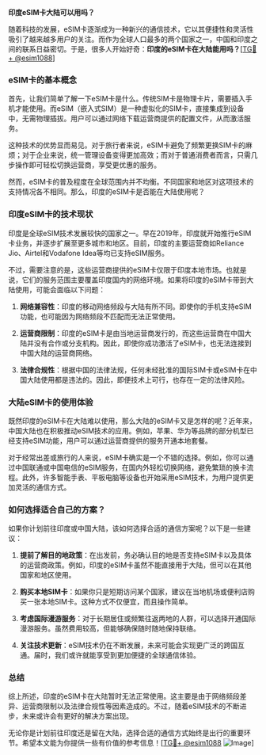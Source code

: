 **印度eSIM卡大陆可以用吗？**

随着科技的发展，eSIM卡逐渐成为一种新兴的通信技术，它以其便捷性和灵活性吸引了越来越多用户的关注。而作为全球人口最多的两个国家之一，中国和印度之间的联系日益密切。于是，很多人开始好奇：**印度的eSIM卡在大陆能用吗？**[[TG💪+ @esim1088](https://t.me/s/esim1088)]

### eSIM卡的基本概念

首先，让我们简单了解一下eSIM卡是什么。传统SIM卡是物理卡片，需要插入手机才能使用。而eSIM（嵌入式SIM）是一种虚拟化的SIM卡，直接集成到设备中，无需物理插拔。用户可以通过网络下载运营商提供的配置文件，从而激活服务。

这种技术的优势显而易见。对于旅行者来说，eSIM卡避免了频繁更换SIM卡的麻烦；对于企业来说，统一管理设备变得更加高效；而对于普通消费者而言，只需几步操作即可轻松切换运营商，享受更优惠的服务。

然而，eSIM卡的普及程度在全球范围内并不均衡。不同国家和地区对这项技术的支持情况各不相同。那么，印度的eSIM卡是否能在大陆使用呢？

### 印度eSIM卡的技术现状

印度是全球eSIM技术发展较快的国家之一。早在2019年，印度就开始推行eSIM卡业务，并逐步扩展至更多城市和地区。目前，印度的主要运营商如Reliance Jio、Airtel和Vodafone Idea等均已支持eSIM服务。

不过，需要注意的是，这些运营商提供的eSIM卡仅限于印度本地市场。也就是说，它们的服务范围主要覆盖印度国内的网络环境。如果将印度的eSIM卡带到大陆使用，可能会面临以下问题：

1. **网络兼容性**：印度的移动网络频段与大陆有所不同。即使你的手机支持eSIM功能，也可能因为网络频段不匹配而无法正常使用。
   
2. **运营商限制**：印度的eSIM卡是由当地运营商发行的，而这些运营商在中国大陆并没有合作或分支机构。因此，即使你成功激活了eSIM卡，也无法连接到中国大陆的运营商网络。

3. **法律合规性**：根据中国的法律法规，任何未经批准的国际SIM卡或eSIM卡在中国大陆使用都是违法的。因此，即便技术上可行，也存在一定的法律风险。

### 大陆eSIM卡的使用体验

既然印度的eSIM卡在大陆难以使用，那么大陆的eSIM卡又是怎样的呢？近年来，中国大陆也在积极推动eSIM技术的应用。例如，苹果、华为等品牌的部分机型已经支持eSIM功能，用户可以通过运营商提供的服务开通本地套餐。

对于经常出差或旅行的人来说，eSIM卡确实是一个不错的选择。例如，你可以通过中国联通或中国电信的eSIM服务，在国内外轻松切换网络，避免繁琐的换卡流程。此外，许多智能手表、平板电脑等设备也开始采用eSIM技术，为用户提供更加灵活的通信方式。

### 如何选择适合自己的方案？

如果你计划前往印度或中国大陆，该如何选择合适的通信方案呢？以下是一些建议：

1. **提前了解目的地政策**：在出发前，务必确认目的地是否支持eSIM卡以及具体的运营商政策。例如，印度的eSIM卡虽然不能直接用于大陆，但可以在其他国家和地区使用。

2. **购买本地SIM卡**：如果你只是短期访问某个国家，建议在当地机场或便利店购买一张本地SIM卡。这种方式不仅便宜，而且操作简单。

3. **考虑国际漫游服务**：对于长期居住或频繁往返两地的人群，可以选择开通国际漫游服务。虽然费用较高，但能够确保随时随地保持联络。

4. **关注技术更新**：eSIM技术仍在不断发展，未来可能会实现更广泛的跨国互通。届时，我们或许就能享受到更加便捷的全球通信体验。

### 总结

综上所述，印度的eSIM卡在大陆暂时无法正常使用。这主要是由于网络频段差异、运营商限制以及法律合规性等因素造成的。不过，随着eSIM技术的不断进步，未来或许会有更好的解决方案出现。

无论你是计划前往印度还是留在大陆，选择合适的通信方式始终是出行的重要环节。希望本文能为你提供一些有价值的参考信息！[[TG💪+ @esim1088](https://t.me/s/esim1088) ![Image](https://i.postimg.cc/4NQfJmqS/Snipaste-2025-05-13-00-14-12.png)]